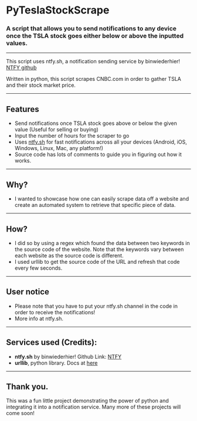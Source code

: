 # PyTeslaStockScrape
### **A script that allows you to send notifications to any device once the TSLA stock goes either below or above the inputted values.**
____________________________________________________________________________

This script uses ntfy.sh, a notification sending service by binwiederhier! [NTFY github](https://github.com/binwiederhier/ntfy)

Written in python, this script scrapes CNBC.com in order to gather TSLA and their stock market price.
____________________________________________________________________________
## **Features**
- Send notifications once TSLA stock goes above or below the given value (Useful for selling or buying)
- Input the number of hours for the scraper to go
- Uses [ntfy.sh](https://ntfy.sh) for fast notifications across all your devices (Android, iOS, Windows, Linux, Mac, any platform!)
- Source code has lots of comments to guide you in figuring out how it works.
____________________________________________________________________________
## **Why?**
- I wanted to showcase how one can easily scrape data off a website and create an automated system to retrieve that specific piece of data.
____________________________________________________________________________
## **How?**
- I did so by using a regex which found the data between two keywords in the source code of the website. Note that the keywords vary between each website as the source code is different.
- I used urllib to get the source code of the URL and refresh that code every few seconds.
____________________________________________________________________________
## **User notice**
- Please note that you have to put your ntfy.sh channel in the code in order to receive the notifications!
- More info at ntfy.sh.
____________________________________________________________________________
## **Services used (Credits):**
- **ntfy.sh** by binwiederhier! Github Link: [NTFY](https://github.com/binwiederhier/ntfy)
- **urllib**, python library. Docs at [here](https://docs.python.org/3/library/urllib.html)
____________________________________________________________________________
## **Thank you.**
This was a fun little project demonstrating the power of python and integrating it into a notification service. Many more of these projects will come soon!

